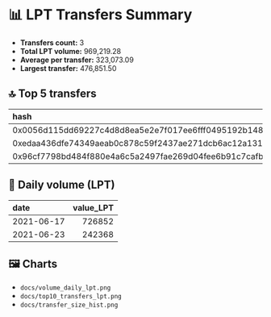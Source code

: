 # 📊 LPT Transfers Summary

- **Transfers count:** 3
- **Total LPT volume:** 969,219.28
- **Average per transfer:** 323,073.09
- **Largest transfer:** 476,851.50

## 🔝 Top 5 transfers

| hash                                                               | from                                       | to                                         |   value_LPT |
|:-------------------------------------------------------------------|:-------------------------------------------|:-------------------------------------------|------------:|
| 0x0056d115dd69227c4d8d8ea5e2e7f017ee6fff0495192b148b4b484e67d2c676 | 0x28c6c06298d514db089934071355e5743bf21d60 | 0xf977814e90da44bfa03b6295a0616a897441acec |      476852 |
| 0xedaa436dfe74349aeab0c878c59f2437ae271dcb6ac12a1315760225ccf5a28a | 0xf977814e90da44bfa03b6295a0616a897441acec | 0x505f8c2ee81f1c6fa0d88e918ef0491222e05818 |      250000 |
| 0x96cf7798bd484f880e4a6c5a2497fae269d04fee6b91c7cafba189c528ae38ef | 0x28c6c06298d514db089934071355e5743bf21d60 | 0xf977814e90da44bfa03b6295a0616a897441acec |      242368 |

## 📆 Daily volume (LPT)

| date       |   value_LPT |
|:-----------|------------:|
| 2021-06-17 |      726852 |
| 2021-06-23 |      242368 |

## 🖼️ Charts

- `docs/volume_daily_lpt.png`
- `docs/top10_transfers_lpt.png`
- `docs/transfer_size_hist.png`